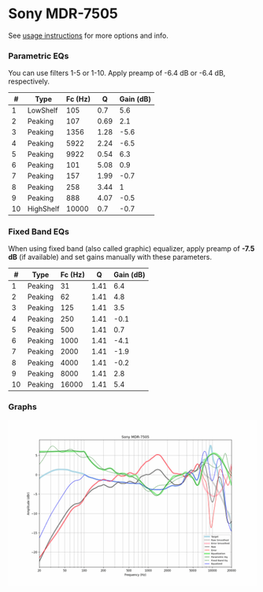 # Sony MDR-7505
See [usage instructions](https://github.com/jaakkopasanen/AutoEq#usage) for more options and info.

### Parametric EQs
You can use filters 1-5 or 1-10. Apply preamp of -6.4 dB or -6.4 dB, respectively.

|   # | Type      |   Fc (Hz) |    Q |   Gain (dB) |
|-----|-----------|-----------|------|-------------|
|   1 | LowShelf  |       105 | 0.7  |         5.6 |
|   2 | Peaking   |       107 | 0.69 |         2.1 |
|   3 | Peaking   |      1356 | 1.28 |        -5.6 |
|   4 | Peaking   |      5922 | 2.24 |        -6.5 |
|   5 | Peaking   |      9922 | 0.54 |         6.3 |
|   6 | Peaking   |       101 | 5.08 |         0.9 |
|   7 | Peaking   |       157 | 1.99 |        -0.7 |
|   8 | Peaking   |       258 | 3.44 |         1   |
|   9 | Peaking   |       888 | 4.07 |        -0.5 |
|  10 | HighShelf |     10000 | 0.7  |        -0.7 |

### Fixed Band EQs
When using fixed band (also called graphic) equalizer, apply preamp of **-7.5 dB** (if available) and set gains manually with these parameters.

|   # | Type    |   Fc (Hz) |    Q |   Gain (dB) |
|-----|---------|-----------|------|-------------|
|   1 | Peaking |        31 | 1.41 |         6.4 |
|   2 | Peaking |        62 | 1.41 |         4.8 |
|   3 | Peaking |       125 | 1.41 |         3.5 |
|   4 | Peaking |       250 | 1.41 |        -0.1 |
|   5 | Peaking |       500 | 1.41 |         0.7 |
|   6 | Peaking |      1000 | 1.41 |        -4.1 |
|   7 | Peaking |      2000 | 1.41 |        -1.9 |
|   8 | Peaking |      4000 | 1.41 |        -0.2 |
|   9 | Peaking |      8000 | 1.41 |         2.8 |
|  10 | Peaking |     16000 | 1.41 |         5.4 |

### Graphs
![](./Sony%20MDR-7505.png)
